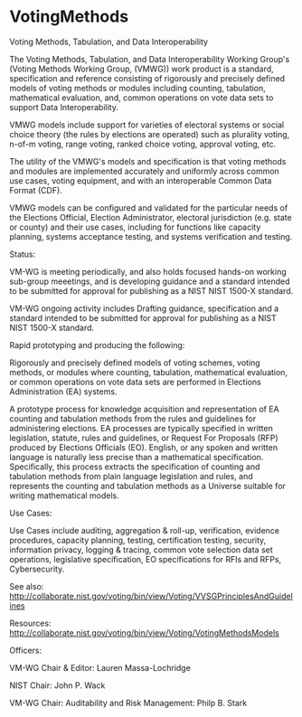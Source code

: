 # VotingMethods
Voting Methods, Tabulation, and Data Interoperability

The Voting Methods, Tabulation, and Data Interoperability Working Group's (Voting Methods Working Group, (VMWG)) work product is a standard, specification and reference consisting of rigorously and precisely defined models of voting methods or modules including counting, tabulation, mathematical evaluation, and, common operations on vote data sets to support Data Interoperability. 

VMWG models include support for varieties of electoral systems or social choice theory (the rules by elections are operated) such as plurality voting, n-of-m voting, range voting, ranked choice voting, approval voting, etc.

The utility of the VMWG's models and specification is that voting methods and modules are implemented accurately and uniformly across common use cases, voting equipment, and with an interoperable Common Data Format (CDF). 

VMWG models can be configured and validated for the particular needs of the Elections Official, Election Administrator, electoral jurisdiction (e.g. state or county) and their use cases, including for functions like capacity planning, systems acceptance testing, and systems verification and testing. 

Status:

VM-WG is meeting periodically, and also holds focused hands-on working sub-group meeetings, and is developing guidance and a standard intended to be submitted for approval for publishing as a NIST NIST 1500-X standard.

VM-WG ongoing activity includes Drafting guidance, specification and a standard intended to be submitted for approval for publishing as a NIST NIST 1500-X standard.

Rapid prototyping and producing the following:

Rigorously and precisely defined models of voting schemes, voting methods, or modules where counting, tabulation, mathematical evaluation, or common operations on vote data sets are performed in Elections Administration (EA) systems.

A prototype process for knowledge acquisition and representation of EA counting and tabulation methods from the rules and guidelines for administering elections. EA processes are typically specified in written legislation, statute, rules and guidelines, or Request For Proposals (RFP) produced by Elections Officials (EO). English, or any spoken and written language is naturally less precise than a mathematical specification. Specifically, this process extracts the specification of counting and tabulation methods from plain language legislation and rules, and represents the counting and tabulation methods as a Universe suitable for writing mathematical models.

Use Cases:

Use Cases include auditing, aggregation & roll-up, verification, evidence procedures, capacity planning, testing, certification testing, security, information privacy, logging & tracing, common vote selection data set operations, legislative specification, EO specifications for RFIs and RFPs, Cybersecurity.

See also: http://collaborate.nist.gov/voting/bin/view/Voting/VVSGPrinciplesAndGuidelines

Resources:
http://collaborate.nist.gov/voting/bin/view/Voting/VotingMethodsModels

Officers:

VM-WG Chair & Editor: Lauren Massa-Lochridge

NIST  Chair: John P. Wack

VM-WG Chair: Auditability and Risk Management: Philp B. Stark
